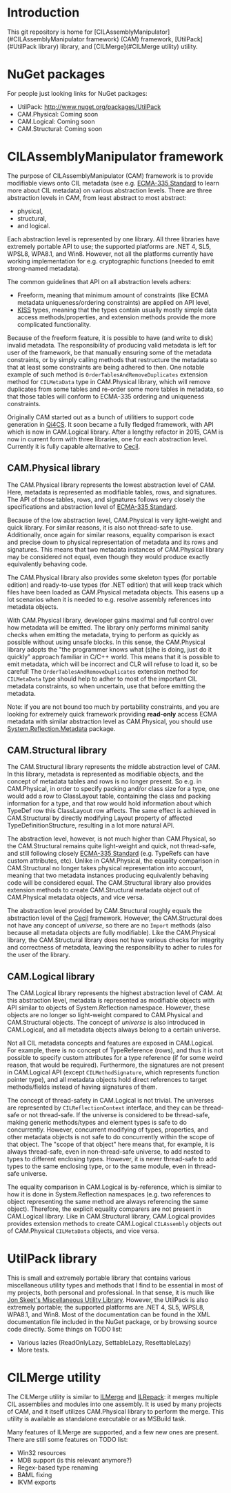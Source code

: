 # Introduction
This git repository is home for [CILAssemblyManipulator](#CILAssemblyManipulator framework) (CAM) framework, [UtilPack](#UtilPack library) library, and [CILMerge](#CILMerge utility) utility.

# NuGet packages
For people just looking links for NuGet packages:
* UtilPack: http://www.nuget.org/packages/UtilPack
* CAM.Physical: Coming soon
* CAM.Logical: Coming soon
* CAM.Structural: Coming soon

# CILAssemblyManipulator framework
The purpose of CILAssemblyManipulator (CAM) framework is to provide modifiable views onto CIL metadata (see e.g. [ECMA-335 Standard](http://www.ecma-international.org/publications/standards/Ecma-335.htm) to learn more about CIL metadata) on various abstraction levels.
There are three abstraction levels in CAM, from least abstract to most abstract:
* physical,
* structural,
* and logical.

Each abstraction level is represented by one library.
All three libraries have extremely portable API to use; the supported platforms are .NET 4, SL5, WPSL8, WPA8.1, and Win8.
However, not all the platforms currently have working implementation for e.g. cryptographic functions (needed to emit strong-named metadata).

The common guidelines that API on all abstraction levels adhers:
* Freeform, meaning that minimum amount of constraints (like ECMA metadata uniqueness/ordering constraints) are applied on API level,
* [KISS](https://en.wikipedia.org/wiki/KISS_principle) types, meaning that the types contain usually mostly simple data access methods/properties, and extension methods provide the more complicated functionality.

Because of the freeform feature, it is possible to have (and write to disk) invalid metadata.
The responsibility of producing valid metadata is left for user of the framework, be that manually ensuring some of the metadata constraints, or by simply calling methods that restructure the metadata so that at least some constraints are being adhered to then.
One notable example of such method is `OrderTablesAndRemoveDuplicates` extension method for `CILMetaData` type in CAM.Physical library, which will remove duplicates from some tables and re-order some more tables in metadata, so that those tables will conform to ECMA-335 ordering and uniqueness constraints.

Originally CAM started out as a bunch of utilitiers to support code generation in [Qi4CS](https://github.com/CometaSolutions/Qi4CS).
It soon became a fully fledged framework, with API which is now in CAM.Logical library.
After a lengthy refactor in 2015, CAM is now in current form with three libraries, one for each abstraction level.
Currently it is fully capable alternative to [Cecil](https://github.com/jbevain/cecil).

## CAM.Physical library
The CAM.Physical library represents the lowest abstraction level of CAM.
Here, metadata is represented as modifiable tables, rows, and signatures.
The API of those tables, rows, and signatures follows very closely the specifications and abstraction level of [ECMA-335 Standard](http://www.ecma-international.org/publications/standards/Ecma-335.htm).

Because of the low abstraction level, CAM.Physical is very light-weight and quick library.
For similar reasons, it is also not thread-safe to use.
Additionally, once again for similar reasons, equality comparison is exact and precise down to physical representation of metadata and its rows and signatures.
This means that two metadata instances of CAM.Physical library may be considered not equal, even though they would produce exactly equivalently behaving code.

The CAM.Physical library also provides some skeleton types (for portable edition) and ready-to-use types (for .NET edition) that will keep track which files have been loaded as CAM.Physical metadata objects.
This easens up a lot scenarios when it is needed to e.g. resolve assembly references into metadata objects.

With CAM.Physical library, developer gains maximal and full control over how metadata will be emitted.
The library only performs minimal sanity checks when emitting the metadata, trying to perform as quickly as possible without using unsafe blocks.
In this sense, the CAM.Physical library adopts the "the programmer knows what (s)he is doing, just do it quickly" approach familiar in C/C++ world.
This means that it is possible to emit metadata, which will be incorrect and CLR will refuse to load it, so be careful!
The `OrderTablesAndRemoveDuplicates` extension method for `CILMetaData` type should help to adher to most of the important CIL metadata constraints, so when uncertain, use that before emitting the metadata.

Note: if you are not bound too much by portability constraints, and you are looking for extremely quick framework providing **read-only** access ECMA metadata with similar abstraction level as CAM.Physical, you should use [System.Reflection.Metadata](http://www.nuget.org/packages/System.Reflection.Metadata/) package.

## CAM.Structural library
The CAM.Structural library represents the middle abstraction level of CAM.
In this library, metadata is represented as modifiable objects, and the concept of metadata tables and rows is no longer present.
So e.g. in CAM.Physical, in order to specify packing and/or class size for a type, one would add a row to ClassLayout table, containing the class and packing information for a type, and that row would hold information about which TypeDef row this ClassLayout row affects.
The same effect is achieved in CAM.Structural by directly modifying Layout property of affected TypeDefinitionStructure, resulting in a lot more natural API.

The abstraction level, however, is not much higher than CAM.Physical, so the CAM.Structural remains quite light-weight and quick, not thread-safe, and still following closely [ECMA-335 Standard](http://www.ecma-international.org/publications/standards/Ecma-335.htm) (e.g. TypeRefs can have custom attributes, etc).
Unlike in CAM.Physical, the equality comparison in CAM.Structural no longer takes physical representation into account, meaning that two metadata instances producing equivalently behaving code will be considered equal.
The CAM.Structural library also provides extension methods to create CAM.Structural metadata object out of CAM.Physical metadata objects, and vice versa.

The abstraction level provided by CAM.Structural roughly equals the abstraction level of the [Cecil](https://github.com/jbevain/cecil) framework.
However, the CAM.Structural does not have any concept of *universe*, so there are no `Import` methods (also because all metadata objects are fully modifiable).
Like the CAM.Physical library, the CAM.Structural library does not have various checks for integrity and correctness of metadata, leaving the responsibility to adher to rules for the user of the library.

## CAM.Logical library
The CAM.Logical library represents the highest abstraction level of CAM.
At this abstraction level, metadata is represented as modifiable objects with API similar to objects of System.Reflection namespace.
However, these objects are no longer so light-weight compared to CAM.Physical and CAM.Structural objects.
The concept of *universe* is also introduced in CAM.Logical, and all metadata objects always belong to a certain universe.

Not all CIL metadata concepts and features are exposed in CAM.Logical.
For example, there is no concept of TypeReference (rows), and thus it is not possible to specify custom attributes for a type reference (if for some weird reason, that would be required).
Furthermore, the signatures are not present in CAM.Logical API (except `CILMethodSignature`, which represents function pointer type), and all metadata objects hold direct references to target methods/fields instead of having signatures of them.

The concept of thread-safety in CAM.Logical is not trivial.
The universes are represented by `CILReflectionContext` interface, and they can be thread-safe or not thread-safe.
If the universe is considered to be thread-safe, making generic methods/types and element types is safe to do concurrently.
However, concurrent modifying of types, properties, and other metadata objects is not safe to do concurrently within the scope of that object.
The "scope of that object" here means that, for example, it is always thread-safe, even in non-thread-safe universe, to add nested to types to different enclosing types.
However, it is never thread-safe to add types to the same enclosing type, or to the same module, even in thread-safe universe.

The equality comparison in CAM.Logical is by-reference, which is similar to how it is done in System.Reflection namespaces (e.g. two references to object representing the same method are always referencing the same object).
Therefore, the explicit equality comparers are not present in CAM.Logical library.
Like in CAM.Structural library, CAM.Logical provides provides extension methods to create CAM.Logical `CILAssembly` objects out of CAM.Physical `CILMetaData` objects, and vice versa.

# UtilPack library
This is small and extremely portable library that contains various miscellaneous utility types and methods that I find to be essential in most of my projects, both personal and professional.
In that sense, it is much like [Jon Skeet's Miscellaneous Utility Library](http://www.yoda.arachsys.com/csharp/miscutil/).
However, the UtilPack is also extremely portable; the supported platforms are .NET 4, SL5, WPSL8, WPA8.1, and Win8.
Most of the documentation can be found in the XML documentation file included in the NuGet package, or by browsing source code directly.
Some things on TODO list:
* Various lazies (ReadOnlyLazy, SettableLazy, ResettableLazy)
* More tests.

# CILMerge utility
The CILMerge utility is similar to [ILMerge](http://research.microsoft.com/en-us/people/mbarnett/ilmerge.aspx) and [ILRepack](https://github.com/gluck/il-repack): it merges multiple CIL assemblies and modules into one assembly.
It is used by many projects of CAM, and it itself utilizes CAM.Physical library to perform the merge.
This utility is available as standalone executable or as MSBuild task.

Many features of ILMerge are supported, and a few new ones are present.
There are still some features on TODO list:
* Win32 resources
* MDB support (is this relevant anymore?)
* Regex-based type renaming
* BAML fixing
* IKVM exports
